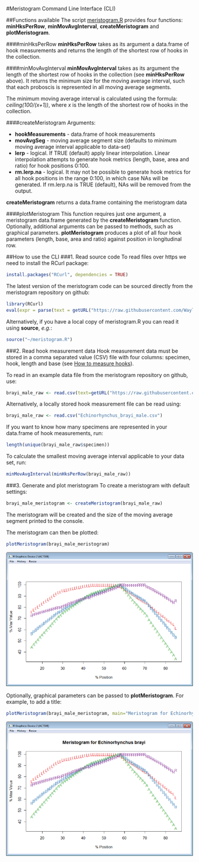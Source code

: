 #Meristogram Command Line Interface (CLI)

##Functions available
The script [meristogram.R](https://github.com/WaylandM/meristogram/blob/master/CLI/meristogram.R) provides four functions: **minHksPerRow**, **minMovAvgInterval**, **createMeristogram** and **plotMeristogram**.

####minHksPerRow
**minHksPerRow** takes as its argument a data.frame of hook measurements and returns the length of the shortest row of hooks in the collection.

####minMovAvgInterval
**minMovAvgInterval** takes as its argument the length of the shortest row of hooks in the collection (see **minHksPerRow** above). It returns the minimum size for the moving average interval, such that each proboscis is represented in all moving average segments. 

The minimum moving average interval is calculated using the formula: *ceiling(100/(x+1))*, where *x* is the length of the shortest row of hooks in the collection.

####createMeristogram
Arguments: 
* **hookMeasurements** - data.frame of hook measurements
* **movAvgSeg** - moving average segment size (defaults to minimum moving average interval applicable to data-set)
* **lerp** - logical. If TRUE (default) apply linear interpolation. Linear interpolation attempts to generate hook metrics (length, base, area and ratio) for hook positions 0:100. 
* **rm.lerp.na** - logical. It may not be possible to generate hook metrics for all hook positions in the range 0:100, in which case NAs will be generated. If rm.lerp.na is TRUE (default), NAs will be removed from the output.

**createMeristogram** returns a data.frame containing the meristogram data

####plotMeristogram
This function requires just one argument, a meristogram data.frame generated by the **createMeristogram** function. Optionally, additional arguments can be passed to methods, such as graphical parameters. **plotMeristogram** produces a plot of all four hook parameters (length, base, area and ratio) against position in longitudinal row.


##How to use the CLI
###1. Read source code
To read files over https we need to install the RCurl package:
```r
install.packages("RCurl", dependencies = TRUE)
```
The latest version of the meristogram code can be sourced directly from the meristogram repository on github:
```r
library(RCurl)
eval(expr = parse(text = getURL("https://raw.githubusercontent.com/WaylandM/meristogram/master/CLI/meristogram.R", ssl.verifypeer=FALSE) ))
```
Alternatively, if you have a local copy of meristogram.R you can read it using **source**, *e.g.*:
```r
source("~/meristogram.R")
```

###2. Read hook measurement data
Hook measurement data must be stored in a comma separated value (CSV) file with four columns: specimen, hook, length and base (see [How to measure hooks](https://github.com/WaylandM/meristogram/blob/master/doc/How%20to%20measure%20hooks.md)).

To read in an example data file from the meristogram repository on github, use:
```r
brayi_male_raw <- read.csv(text=getURL("https://raw.githubusercontent.com/WaylandM/meristogram/master/data/Echinorhynchus_brayi_male.csv"))
```
Alternatively, a locally stored hook measurement file can be read using:
```r
brayi_male_raw <- read.csv("Echinorhynchus_brayi_male.csv")
```

If you want to know how many specimens are represented in your data.frame of hook measurements, run:
```r
length(unique(brayi_male_raw$specimen))
```

To calculate the smallest moving average interval applicable to your data set, run:
```r
minMovAvgInterval(minHksPerRow(brayi_male_raw))
```

###3. Generate and plot meristogram
To create a meristogram with default settings:
```r
brayi_male_meristogram <- createMeristogram(brayi_male_raw)
```
The meristogram will be created and the size of the moving average segment printed to the console.

The meristogram can then be plotted:
```r
plotMeristogram(brayi_male_meristogram)
```
<img src="https://raw.githubusercontent.com/WaylandM/meristogram/master/images/meristogram_plot.png" width="550" alt="Meristogram plot with title">


Optionally, graphical parameters can be passed to **plotMeristogram**. For example, to add a title:
```r
plotMeristogram(brayi_male_meristogram, main="Meristogram for Echinorhynchus brayi")
```
<img src="https://raw.githubusercontent.com/WaylandM/meristogram/master/images/meristogram_plot_with_title.png" width="550" alt="Meristogram plot with title">
